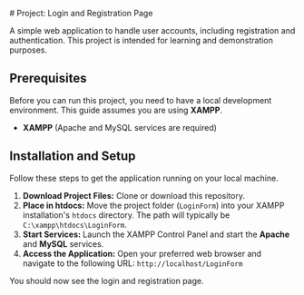 <!DOCTYPE html>
<html lang="en">
<head>
    <meta charset="UTF-8">
    <meta name="viewport" content="width=device-width, initial-scale=1.0">
</head>
<body>
    <p>
        # Project: Login and Registration Page

A simple web application to handle user accounts, including registration and authentication. This project is intended for learning and demonstration purposes.

## Prerequisites

Before you can run this project, you need to have a local development environment. This guide assumes you are using **XAMPP**.

* **XAMPP** (Apache and MySQL services are required)

## Installation and Setup

Follow these steps to get the application running on your local machine.

1.  **Download Project Files:** Clone or download this repository.
2.  **Place in htdocs:** Move the project folder (`LoginForm`) into your XAMPP installation's `htdocs` directory. The path will typically be `C:\xampp\htdocs\LoginForm`.
3.  **Start Services:** Launch the XAMPP Control Panel and start the **Apache** and **MySQL** services.
4.  **Access the Application:** Open your preferred web browser and navigate to the following URL:
    `http://localhost/LoginForm`

You should now see the login and registration page.
    </p>
</body>
</html>
